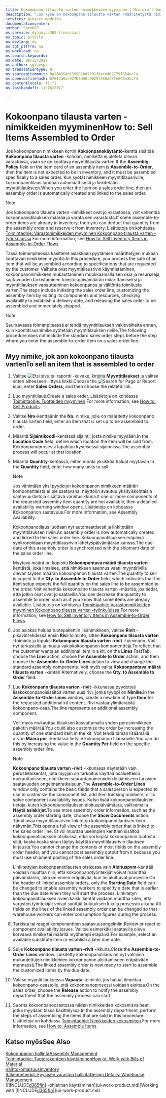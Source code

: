 ```yaml
---
title: Kokoonpano tilausta varten -nimikkeiden myyminen | Microsoft Docs
description: "Jos kyse on kokoonpano tilausta varten -määritetystä nimikkeestä, nimikkeen ei odoteta olevan varastossa ja se on koottava myyntitilauksen mukaisesti. Kun syötät nimikkeen myyntitilausriville, kokoonpanotilaus luodaan automaattisesti ja linkitetään myyntitilaukseen."
services: project-madeira
documentationcenter: 
author: SorenGP
ms.service: dynamics365-financials
ms.topic: article
ms.devlang: na
ms.tgt_pltfrm: na
ms.workload: na
ms.search.keywords: 
ms.date: 08/15/2017
ms.author: sgroespe
ms.translationtype: HT
ms.sourcegitcommit: ba26b354d235981bd7291f9ac6402779f554ac7a
ms.openlocfilehash: b7617a0ac027b6d50c9029f386af3fe293e3bc7d
ms.contentlocale: fi-fi
ms.lasthandoff: 11/10/2017

---
```

# <a name="how-to-sell-items-assembled-to-order"></a><span data-ttu-id="a8c3f-104">Kokoonpano tilausta varten -nimikkeiden myyminen</span><span class="sxs-lookup"><span data-stu-id="a8c3f-104">How to: Sell Items Assembled to Order</span></span>
<span data-ttu-id="a8c3f-105">Jos kokoonpanon nimikkeen kortin **Kokoonpanokäytäntö**-kenttä sisältää **Kokoonpano tilausta varten** -kohdan, nimikettä ei oleteta olevan varastossa, vaan se on koottava myyntitilausta varten.</span><span class="sxs-lookup"><span data-stu-id="a8c3f-105">If the **Assembly Policy** field on the item card of an assembly item is **Assemble-to-Order**, then the item is not expected to be in inventory, and it must be assembled specifically to a sales order.</span></span> <span data-ttu-id="a8c3f-106">Kun syötät nimikkeen myyntitilausriville, kokoonpanotilaus luodaan automaattisesti ja linkitetään myyntitilaukseen.</span><span class="sxs-lookup"><span data-stu-id="a8c3f-106">When you enter the item on a sales order line, then an assembly order is automatically created and linked to the sales order.</span></span>  

> [!NOTE]  
>  <span data-ttu-id="a8c3f-107">Jos kokoonpano tilausta varten -nimikkeet ovat jo varastossa, voit vähentää kokoonpanotilauksen määrää ja varata sen varastosta.</span><span class="sxs-lookup"><span data-stu-id="a8c3f-107">If some assemble-to-order items are already in inventory, then you can deduct that quantity from the assembly order and reserve it from inventory.</span></span> <span data-ttu-id="a8c3f-108">Lisätietoja on kohdassa [Toimintaohje: Varastonimikkeiden myyminen Kokoonpano tilausta varten -työnkuluissa](assembly-how-to-sell-assemble-to-order-items-and-inventory-items-together.md).</span><span class="sxs-lookup"><span data-stu-id="a8c3f-108">For more information, see [How to: Sell Inventory Items in Assemble-to-Order Flows](assembly-how-to-sell-assemble-to-order-items-and-inventory-items-together.md).</span></span>  

<span data-ttu-id="a8c3f-109">Tässä toimenpiteessä käsittelet asiakkaan pyytämien määrittelyjen mukaan koottavan nimikkeen myyntiä.</span><span class="sxs-lookup"><span data-stu-id="a8c3f-109">In this procedure, you process the sale of an item that will be assembled according to specifications that are requested by the customer.</span></span> <span data-ttu-id="a8c3f-110">Vaiheita ovat myyntitilausrivin käynnistäminen, kokoonpanonimikkeen mukauttaminen muokkaamalla sen osia ja resursseja, saatavuuden tarkistaminen toimituspäivämäärän määrittämiseksi ja myyntitilauksen vapauttaminen kokoonpanoa ja välitöntä toimitusta varten.</span><span class="sxs-lookup"><span data-stu-id="a8c3f-110">The steps include initiating the sales order line, customizing the assembly item by editing its components and resources, checking availability to establish a delivery date, and releasing the sales order to be assembled and immediately shipped.</span></span>  

> [!NOTE]  
>  <span data-ttu-id="a8c3f-111">Seuraavassa toimenpiteessä ei tehdä myyntitilauksen vakiovaiheita ennen, kuin koontitilausnimike syötetään myyntitilauksen riville.</span><span class="sxs-lookup"><span data-stu-id="a8c3f-111">The following procedure does not include the standard sales order steps before the step where you enter the assemble-to-order item on a sales order line.</span></span>  

## <a name="to-sell-an-item-that-is-assembled-to-order"></a><span data-ttu-id="a8c3f-112">Myy nimike, jok aon kokoonpano tilausta varten</span><span class="sxs-lookup"><span data-stu-id="a8c3f-112">To sell an item that is assembled to order</span></span>  
1.  <span data-ttu-id="a8c3f-113">Valitse ![Etsi sivu tai raportti](media/ui-search/search_small.png "Etsi sivu tai raportti -kuvake") -kuvake, kirjoita **Myyntitilaukset** ja valitse sitten aiheeseen liittyvä linkki.</span><span class="sxs-lookup"><span data-stu-id="a8c3f-113">Choose the ![Search for Page or Report](media/ui-search/search_small.png "Search for Page or Report icon") icon, enter **Sales Orders**, and then choose the related link.</span></span>  
2.  <span data-ttu-id="a8c3f-114">Luo myyntitilaus.</span><span class="sxs-lookup"><span data-stu-id="a8c3f-114">Create a sales order.</span></span> <span data-ttu-id="a8c3f-115">Lisätietoja on kohdassa [Toimintaohje: Tuotteiden myyminen](sales-how-sell-products.md).</span><span class="sxs-lookup"><span data-stu-id="a8c3f-115">For more information, see [How to: Sell Products](sales-how-sell-products.md).</span></span>  
3.  <span data-ttu-id="a8c3f-116">Valitse **Nro**-kenttään</span><span class="sxs-lookup"><span data-stu-id="a8c3f-116">In the **No.**</span></span> <span data-ttu-id="a8c3f-117">nimike, jolle on määritetty kokoonpano tilausta varten.</span><span class="sxs-lookup"><span data-stu-id="a8c3f-117">field, enter an item that is set up to be assembled to order.</span></span>  
4.  <span data-ttu-id="a8c3f-118">Määritä **Sijaintikoodi**-kentässä sijainti, josta nimike myydään.</span><span class="sxs-lookup"><span data-stu-id="a8c3f-118">In the **Location Code** field, define which location the item will be sold from.</span></span> <span data-ttu-id="a8c3f-119">Kokoonpanoprosessi tapahtuu kyseisessä sijainnissa.</span><span class="sxs-lookup"><span data-stu-id="a8c3f-119">The assembly process will occur at that location.</span></span>  
5.  <span data-ttu-id="a8c3f-120">Määritä **Quantity**-kentässä, miten monta yksikköä haluat myytävän.</span><span class="sxs-lookup"><span data-stu-id="a8c3f-120">In the **Quantity** field, enter how many units to sell.</span></span>  

    > [!NOTE]  
    >  <span data-ttu-id="a8c3f-121">Jos vähintään yksi pyydetyn kokoonpanon nimikkeen määrän komponenteista ei ole saatavana, näyttöön avautuu yksityiskohtaisia saatavuustietoja sisältävä varoitusikkuna.</span><span class="sxs-lookup"><span data-stu-id="a8c3f-121">If one or more components of the requested assembly item quantity are not available, then a detailed availability warning window opens.</span></span> <span data-ttu-id="a8c3f-122">Lisätietoja on kohdassa Kokoonpanon saatavuus.</span><span class="sxs-lookup"><span data-stu-id="a8c3f-122">For more information, see Assembly Availability.</span></span>  

    <span data-ttu-id="a8c3f-123">Kokoonpanotilaus luodaan nyt automaattisesti ja linkitetään myyntitilauksen riviin.</span><span class="sxs-lookup"><span data-stu-id="a8c3f-123">An assembly order is now automatically created and linked to the sales order line.</span></span> <span data-ttu-id="a8c3f-124">Kokoonpanotilauksen eräpäivä synkronoidaan myyntitilausrivin lähetyspäivämäärän kanssa.</span><span class="sxs-lookup"><span data-stu-id="a8c3f-124">The due date of this assembly order is synchronized with the shipment date of the sales order line.</span></span>  

    <span data-ttu-id="a8c3f-125">Myytävä määrä on kopioitu **Kokoonpantava määrä tilausta varten** -kentästä, joka ilmaisee, että nimikkeen asennus vaatii myyntirivillä olevan täyden määrän kokoonpanon tilausta varten.</span><span class="sxs-lookup"><span data-stu-id="a8c3f-125">The quantity to sell is copied to the **Qty. to Assemble to Order** field, which indicates that the item setup expects the full quantity on the sales line to be assembled to the order.</span></span> <span data-ttu-id="a8c3f-126">Voit vähentää kokoonpano tilausta varten -määrää, jos tiedät, että jotkin osat ovat jo saatavilla.</span><span class="sxs-lookup"><span data-stu-id="a8c3f-126">You can decrease the quantity to assemble to order, such as if you know that some items are already available.</span></span> <span data-ttu-id="a8c3f-127">Lisätietoja on kohdassa [Toimintaohje: Varastonimikkeiden myyminen Kokoonpano tilausta varten -työnkuluissa.](assembly-how-to-sell-inventory-items-in-assemble-to-order-flows.md)</span><span class="sxs-lookup"><span data-stu-id="a8c3f-127">For more information, see [How to: Sell Inventory Items in Assemble-to-Order Flows](assembly-how-to-sell-inventory-items-in-assemble-to-order-flows.md).</span></span>  

6.  <span data-ttu-id="a8c3f-128">Jos asiakas haluaa tuotepakettiin lisänimikkeen, valitse **Rivit** -pikavälilehdessä ensin **Rivi**-toiminto, sitten **Kokoonpano tilausta varten** -toiminto ja lopuksi **Kokoonpano tilausta varten -rivit** -toiminnon. Voit nyt tarkastella ja muuta vakiokokoonpanon komponentteja.</span><span class="sxs-lookup"><span data-stu-id="a8c3f-128">To reflect that the customer wants an additional item in a kit, on the **Lines** FastTab, choose the **Line** action, choose the **Assemble to Order** action, and then choose the **Assemble-to-Order Lines** action to view and change the standard assembly components.</span></span> <span data-ttu-id="a8c3f-129">Voit myös valita **Kokoonpantava määrä tilausta varten** -kentän.</span><span class="sxs-lookup"><span data-stu-id="a8c3f-129">Alternatively, choose the **Qty. to Assemble to Order** field.</span></span>  
7.  <span data-ttu-id="a8c3f-130">Luo **Kokoonpano tilausta varten -rivit** -ikkunassa pyydettyä lisäkokoonpanoisisältöä varten uusi rivi, jonka tyyppi on **Nimike**.</span><span class="sxs-lookup"><span data-stu-id="a8c3f-130">In the **Assemble-to-Order Lines** window, create a new line of type **Item** for the requested additional kit content.</span></span> <span data-ttu-id="a8c3f-131">Rivi vastaa ylimääräistä kokoonpano-osaa.</span><span class="sxs-lookup"><span data-stu-id="a8c3f-131">The line represents an additional assembly component.</span></span>  

    <span data-ttu-id="a8c3f-132">Voit myös mukauttaa tilauksen kasvattamalla yhden perusnimikkeen paketin määrää.</span><span class="sxs-lookup"><span data-stu-id="a8c3f-132">You could also customize the order by increasing the quantity of one standard item in the kit.</span></span> <span data-ttu-id="a8c3f-133">Voit tehdä tämän lisäämällä arvon **Määrä per** -kentässä tietylle kokoonpanon tilausriville.</span><span class="sxs-lookup"><span data-stu-id="a8c3f-133">You can do this by increasing the value in the **Quantity Per** field on the specific assembly order line.</span></span>  

    > [!NOTE]  
    >  <span data-ttu-id="a8c3f-134">**Kokoonpano tilausta varten -rivit** -ikkunassa näytetään vain perustietokentät, joita myyjän on tarkoitus käyttää osaluettelon mukauttamiseen, nimikkeen seurantanumeroiden lisäämiseen tai osien saatavuuden ongelmanratkaisuun.</span><span class="sxs-lookup"><span data-stu-id="a8c3f-134">The **Assemble-to-Order Lines** window only contains the basic fields that a salesperson is expected to use to customize the component list, add item tracking numbers, or to solve component availability issues.</span></span> <span data-ttu-id="a8c3f-135">Katso lisää kokoonpanotilauksen tietoja, kuten kokoonpanotilauksen aloituspäivämäärä, valitsemalla **Näytä asiakirjat**.</span><span class="sxs-lookup"><span data-stu-id="a8c3f-135">To see more assembly order information, such as the assembly order starting date, choose the **Show Documents** action.</span></span> <span data-ttu-id="a8c3f-136">Tämä avaa myyntitilausriviin linkitetyn kokoonpanotilauksen koko näkymän.</span><span class="sxs-lookup"><span data-stu-id="a8c3f-136">This opens a full view of the assembly order that is linked to the sales order line.</span></span> <span data-ttu-id="a8c3f-137">Et voi muuttaa useimpien kenttien sisältöä kokoonpanotilauksen otsikossa, etkä voi kirjata kokoonpanon tuotosta siitä, koska koska sinun täytyy käyttää myyntitilausrivin tilauksen kirjausta.</span><span class="sxs-lookup"><span data-stu-id="a8c3f-137">You cannot change the contents of most fields on the assembly order header, and you cannot post assembly output from it because you must use shipment posting of the sales order line.</span></span>  
    >   
    >  <span data-ttu-id="a8c3f-138">Linkitettyjen kokoonpanotilausten otsikossa vain **Aloituspvm**-kenttää voidaan muuttaa niin, että kokoonpanotyöntekijät voivat määrittää päivämäärän, joka on ennen eräpäivää, kun he aloittavat prosessin.</span><span class="sxs-lookup"><span data-stu-id="a8c3f-138">On the header of linked assembly orders, only the **Starting Date** field can be changed to enable assembly workers to specify a date that is earlier than the due date when they will start the process.</span></span> <span data-ttu-id="a8c3f-139">Linkitetyn kokoonpanotilauksen rivien kaikki kentät voidaan muuttaa siten, että varaston työntekijät voivat syöttää kulutuksen lukuja prosessin aikana.</span><span class="sxs-lookup"><span data-stu-id="a8c3f-139">All fields on the lines of the linked assembly order can be changed so that warehouse workers can enter consumption figures during the process.</span></span>  

8.  <span data-ttu-id="a8c3f-140">Tarkista tai reagoi komponenttien saatavuusongelmiin.</span><span class="sxs-lookup"><span data-stu-id="a8c3f-140">Review or react to component availability issues.</span></span> <span data-ttu-id="a8c3f-141">Valitse esimerkiksi saatavilla oleva korvaava nimike tai määritä myöhempi eräpäivä.</span><span class="sxs-lookup"><span data-stu-id="a8c3f-141">For example, select an available substitute item or establish a later due date.</span></span>  
9. <span data-ttu-id="a8c3f-142">Sulje **Kokoonpano tilausta varten -rivit** -ikkuna.</span><span class="sxs-lookup"><span data-stu-id="a8c3f-142">Close the **Assemble-to-Order Lines** window.</span></span> <span data-ttu-id="a8c3f-143">Linkitetty kokoonpanotilaus on nyt valmiina mukautettujen nimikkeiden kokoonpanon aloittamiseen eräpäivään mennessä.</span><span class="sxs-lookup"><span data-stu-id="a8c3f-143">The linked assembly order is now ready to start to assemble the customized items by the due date.</span></span>  
10. <span data-ttu-id="a8c3f-144">Valitse myyntitilauksessa **Vapauta**-toiminto, jos haluat ilmoittaa kokoonpano-osastolle, että kokoonpanoprosessi voidaan aloittaa.</span><span class="sxs-lookup"><span data-stu-id="a8c3f-144">On the sales order, choose the **Release** action to notify the assembly department that the assembly process can start.</span></span>  
11. <span data-ttu-id="a8c3f-145">Suorita kokoonpanoosastossa niiden nimikkeiden kokoamisvaiheet, jotka myydään tässä käsittelyssä.</span><span class="sxs-lookup"><span data-stu-id="a8c3f-145">In the assembly department, perform the steps of assembling the items that are sold in this procedure.</span></span> <span data-ttu-id="a8c3f-146">Lisätietoja on kohdassa [Toimintaohje: Nimikkeiden kokoaminen](assembly-how-to-assemble-items.md).</span><span class="sxs-lookup"><span data-stu-id="a8c3f-146">For more information, see [How to: Assemble Items](assembly-how-to-assemble-items.md).</span></span>  

## <a name="see-also"></a><span data-ttu-id="a8c3f-147">Katso myös</span><span class="sxs-lookup"><span data-stu-id="a8c3f-147">See Also</span></span>  
[<span data-ttu-id="a8c3f-148">Kokoonpanon hallinta</span><span class="sxs-lookup"><span data-stu-id="a8c3f-148">Assembly Management</span></span>](assembly-assemble-items.md)  
[<span data-ttu-id="a8c3f-149">Toimintaohje: Tuoterakenteen käyttäminen</span><span class="sxs-lookup"><span data-stu-id="a8c3f-149">How to: Work with Bills of Material</span></span>](inventory-how-work-BOMs.md)  
[<span data-ttu-id="a8c3f-150">Vaihto-omaisuus</span><span class="sxs-lookup"><span data-stu-id="a8c3f-150">Inventory</span></span>](inventory-manage-inventory.md)  
[<span data-ttu-id="a8c3f-151">Rakennetiedot: Fyysisen varaston hallinta</span><span class="sxs-lookup"><span data-stu-id="a8c3f-151">Design Details: Warehouse Management</span></span>](design-details-warehouse-management.md)  
<span data-ttu-id="a8c3f-152">[[!INCLUDE[d365fin](includes/d365fin_md.md)] -ohjelman käyttäminen](ui-work-product.md)</span><span class="sxs-lookup"><span data-stu-id="a8c3f-152">[Working with [!INCLUDE[d365fin](includes/d365fin_md.md)]](ui-work-product.md)</span></span>

